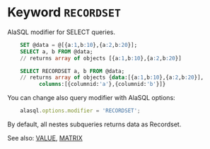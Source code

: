 # Keyword `RECORDSET`

AlaSQL modifier for SELECT queries.
```sql
    SET @data = @[{a:1,b:10},{a:2,b:20}];
    SELECT a, b FROM @data;
    // returns array of objects [{a:1,b:10},{a:2,b:20}]

    SELECT RECORDSET a, b FROM @data;
    // returns array of objects {data:[{a:1,b:10},{a:2,b:20}], 
          columns:[{columnid:'a'},{columnid:'b'}]}
```
You can change also query modifier with AlaSQL options:
```js
    alasql.options.modifier = 'RECORDSET';
```
By default, all nestes subqueries returns data as Recordset.

See also: [VALUE](Value), [MATRIX](Matrix)